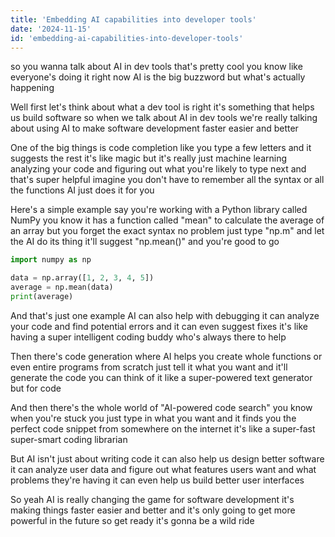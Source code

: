 ```yaml
---
title: 'Embedding AI capabilities into developer tools'
date: '2024-11-15'
id: 'embedding-ai-capabilities-into-developer-tools'
---
```


so you wanna talk about AI in dev tools  that's pretty cool  you know  like everyone's doing it right now  AI is the big buzzword  but what's actually happening   

Well  first  let's think about what a dev tool is  right  it's something that helps us build software  so  when we talk about AI in dev tools we're really talking about using AI to make software development  faster  easier  and better  

One of the big things is code completion  like  you type a few letters  and it suggests the rest  it's like magic  but it's really just machine learning analyzing your code and figuring out what you're likely to type next  and that's super helpful  imagine  you don't have to remember all the syntax or  all the functions  AI just does it for you  

Here's a simple example  say you're working with a Python library called NumPy   you know it has a function called  "mean"  to calculate the average of an array  but  you forget the exact syntax  no problem  just type  "np.m"  and let the AI do its thing  it'll suggest "np.mean()"  and you're good to go  

```python
import numpy as np

data = np.array([1, 2, 3, 4, 5])
average = np.mean(data)
print(average)
```

And that's just one example  AI can also help with debugging  it can analyze your code and find potential errors  and it can even suggest fixes  it's like having a super intelligent coding buddy  who's always there to help  

Then there's code generation  where AI helps you create whole functions or even entire programs from scratch  just tell it what you want  and it'll generate the code  you can think of it like a super-powered text generator  but for code  

And then there's the whole world of  "AI-powered code search"   you know  when you're stuck  you just type in what you want  and it finds you the perfect code snippet  from somewhere on the internet  it's like  a super-fast  super-smart  coding librarian  

But AI isn't just about writing code  it can also help us design better software  it can analyze user data  and figure out  what features users want and  what problems they're having  it can even help us  build better user interfaces  

So yeah  AI is really changing the game  for software development  it's making things faster  easier  and better  and  it's only going to get more powerful  in the future  so get ready  it's gonna be a wild ride
